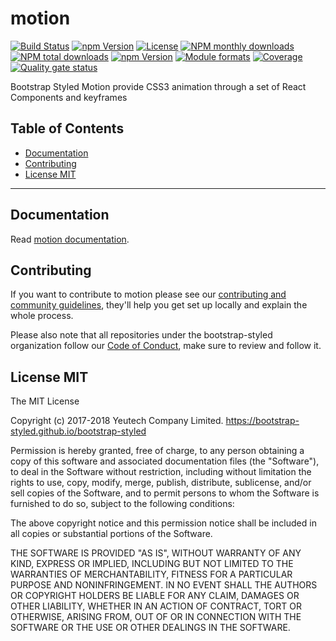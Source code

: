 # motion

[![Build Status](https://travis-ci.org/bootstrap-styled/motion.svg?branch=master)](https://travis-ci.org/bootstrap-styled/motion) [![npm Version](https://img.shields.io/npm/v/@bootstrap-styled/motion.svg?style=flat)](https://www.npmjs.com/package/@bootstrap-styled/motion) [![License](https://img.shields.io/npm/l/@bootstrap-styled/motion.svg?style=flat)](https://www.npmjs.com/package/@bootstrap-styled/motion) [![NPM monthly downloads](https://img.shields.io/npm/dm/@bootstrap-styled/motion.svg?style=flat)](https://npmjs.org/package/@bootstrap-styled/motion) [![NPM total downloads](https://img.shields.io/npm/dt/@bootstrap-styled/motion.svg?style=flat)](https://npmjs.org/package/@bootstrap-styled/motion) [![npm Version](https://img.shields.io/node/v/@bootstrap-styled/motion.svg?style=flat)](https://www.npmjs.com/package/@bootstrap-styled/motion) [![Module formats](https://img.shields.io/badge/module%20formats-umd%2C%20cjs%2C%20esm-green.svg?style=flat)](https://www.npmjs.com/package/@bootstrap-styled/motion)
[![Coverage](https://sonarcloud.io/api/project_badges/measure?project=com.github.bootstrap-styled.motion&metric=coverage)](https://sonarcloud.io/dashboard?id=com.github.bootstrap-styled.motion) [![Quality gate status](https://sonarcloud.io/api/project_badges/measure?project=com.github.bootstrap-styled.motion&metric=alert_status)](https://sonarcloud.io/dashboard?id=com.github.bootstrap-styled.motion)

Bootstrap Styled Motion provide CSS3 animation through a set of React Components and keyframes


## Table of Contents

  - [Documentation](#documentation)
  - [Contributing](#contributing)
  - [License MIT](#license-mit)

---

## Documentation

Read [motion documentation](https://bootstrap-styled.github.io/motion).


## Contributing

If you want to contribute to motion please see our [contributing and community guidelines](https://github.com/bootstrap-styled/motion/blob/master/CONTRIBUTING.md), they\'ll help you get set up locally and explain the whole process.

Please also note that all repositories under the bootstrap-styled organization follow our [Code of Conduct](https://github.com/bootstrap-styled/motion/blob/master/CODE_OF_CONDUCT.md), make sure to review and follow it.

## License MIT

The MIT License

Copyright (c) 2017-2018 Yeutech Company Limited. https://bootstrap-styled.github.io/bootstrap-styled

Permission is hereby granted, free of charge, to any person obtaining a copy
of this software and associated documentation files (the "Software"), to deal
in the Software without restriction, including without limitation the rights
to use, copy, modify, merge, publish, distribute, sublicense, and/or sell
copies of the Software, and to permit persons to whom the Software is
furnished to do so, subject to the following conditions:

The above copyright notice and this permission notice shall be included in
all copies or substantial portions of the Software.

THE SOFTWARE IS PROVIDED "AS IS", WITHOUT WARRANTY OF ANY KIND, EXPRESS OR
IMPLIED, INCLUDING BUT NOT LIMITED TO THE WARRANTIES OF MERCHANTABILITY,
FITNESS FOR A PARTICULAR PURPOSE AND NONINFRINGEMENT. IN NO EVENT SHALL THE
AUTHORS OR COPYRIGHT HOLDERS BE LIABLE FOR ANY CLAIM, DAMAGES OR OTHER
LIABILITY, WHETHER IN AN ACTION OF CONTRACT, TORT OR OTHERWISE, ARISING FROM,
OUT OF OR IN CONNECTION WITH THE SOFTWARE OR THE USE OR OTHER DEALINGS IN
THE SOFTWARE.

